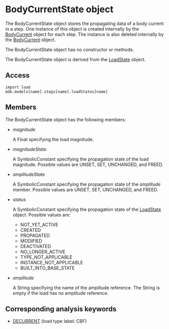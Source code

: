 # BodyCurrentState object

The BodyCurrentState object stores the propagating data of a body current in a step. One instance of this object is created internally by the [BodyCurrent](https://help.3ds.com/2022/english/DSSIMULIA_Established/SIMACAEKERRefMap/simaker-c-bodycurrentpyc.htm?ContextScope=all) object for each step. The instance is also deleted internally by the [BodyCurrent](https://help.3ds.com/2022/english/DSSIMULIA_Established/SIMACAEKERRefMap/simaker-c-bodycurrentpyc.htm?ContextScope=all) object.

The BodyCurrentState object has no constructor or methods.

The BodyCurrentState object is derived from the [LoadState](https://help.3ds.com/2022/english/DSSIMULIA_Established/SIMACAEKERRefMap/simaker-c-loadstatepyc.htm?ContextScope=all) object.

## Access

```
import load
mdb.models[name].steps[name].loadStates[name]
```

## Members

The BodyCurrentState object has the following members:

- *magnitude*

  A Float specifying the load magnitude.

- *magnitudeState*

  A SymbolicConstant specifying the propagation state of the load magnitude. Possible values are UNSET, SET, UNCHANGED, and FREED.

- *amplitudeState*

  A SymbolicConstant specifying the propagation state of the *amplitude* member. Possible values are UNSET, SET, UNCHANGED, and FREED.

- *status*

  A SymbolicConstant specifying the propagation state of the [LoadState](https://help.3ds.com/2022/english/DSSIMULIA_Established/SIMACAEKERRefMap/simaker-c-loadstatepyc.htm?ContextScope=all) object. Possible values are:

  - NOT_YET_ACTIVE
  - CREATED
  - PROPAGATED
  - MODIFIED
  - DEACTIVATED
  - NO_LONGER_ACTIVE
  - TYPE_NOT_APPLICABLE
  - INSTANCE_NOT_APPLICABLE
  - BUILT_INTO_BASE_STATE

- *amplitude*

  A String specifying the name of the amplitude reference. The String is empty if the load has no amplitude reference.



## Corresponding analysis keywords

- [DECURRENT](https://help.3ds.com/2022/english/DSSIMULIA_Established/SIMACAEKEYRefMap/simakey-r-decurrent.htm?ContextScope=all#simakey-r-decurrent) (load type label: CBF)